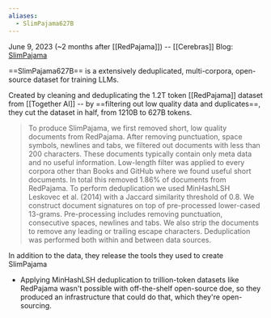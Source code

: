 ```yaml
---
aliases:
  - SlimPajama627B
---
```


June 9, 2023 (~2 months after [[RedPajama]]) -- [[Cerebras]]
Blog: [SlimPajama](https://www.cerebras.net/blog/slimpajama-a-627b-token-cleaned-and-deduplicated-version-of-redpajama)

==SlimPajama627B== is a extensively deduplicated, multi-corpora, open-source dataset for training LLMs.

Created by cleaning and deduplicating the 1.2T token [[RedPajama]] dataset from [[Together AI]] -- by ==filtering out low quality data and duplicates==, they cut the dataset in half, from 1210B to 627B tokens.

> To produce SlimPajama, we first removed short, low quality documents from RedPajama. After removing punctuation, space symbols, newlines and tabs, we filtered out documents with less than 200 characters. These documents typically contain only meta data and no useful information. Low-length filter was applied to every corpora other than Books and GitHub where we found useful short documents. In total this removed 1.86% of documents from RedPajama.
> To perform deduplication we used MinHashLSH Leskovec et al. (2014) with a Jaccard similarity threshold of 0.8. We construct document signatures on top of pre-processed lower-cased 13-grams. Pre-processing includes removing punctuation, consecutive spaces, newlines and tabs. We also strip the documents to remove any leading or trailing escape characters. Deduplication was performed both within and between data sources.

In addition to the data, they release the tools they used to create SlimPajama
- Applying MinHashLSH deduplication to trillion-token datasets like RedPajama wasn't possible with off-the-shelf open-source doe, so they produced an infrastructure that could do that, which they're open-sourcing.

